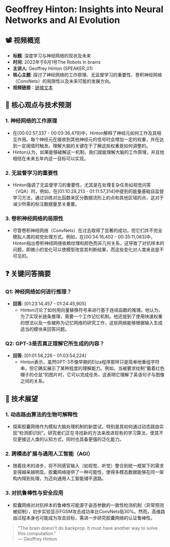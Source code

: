 # Geoffrey Hinton: Insights into Neural Networks and AI Evolution

## 📽️ 视频概览
- **标题**: 深度学习与神经网络的现状及未来
- **时间**: 2022年于6月1号The Robots in brains
- **主讲人**: Geoffrey Hinton (SPEAKER_01)
- **核心主题**: 探讨了神经网络的工作原理、无监督学习的重要性、卷积神经网络（ConvNets）的局限性以及未来可能的发展方向。
- **视频链接**：[链接文本](https://example.com/video-link)

## 🎯 核心观点与技术预测

### 1. **神经网络的工作原理**
- 在[00:02:57,337 - 00:03:36,479]中，Hinton解释了神经元如何工作及其相互作用。每个神经元在接收到其他神经元的信号时会增加一定的权重，并在达到一定阈值时触发。理解大脑的关键在于了解这些权重是如何调整的。
- Hinton认为，如果能够破解这一机制，我们就能理解大脑的工作原理，并且他相信在未来五年内这一目标可以实现。

### 2. **无监督学习的重要性**
- Hinton强调了无监督学习的重要性，尤其是在处理复杂任务如视觉问答（VQA）时。例如，在[01:10:28,213 - 01:11:57,314]中提到的能量基础自监督学习方法，通过训练对比函数来区分数据流形上的点和其他区域的点，这对于减少所需的标注数据量至关重要。

### 3. **卷积神经网络的局限性**
- 尽管卷积神经网络（ConvNets）在过去取得了显著的成功，但它们并不完全模拟人类的视觉处理方式。例如，在[00:34:16,402 - 00:35:11,083]中，Hinton指出卷积神经网络依赖纹理和颜色而非几何关系，这导致了对抗样本的问题，即微小的变化可以使模型改变其判断结果，而这些变化对人类来说是不可见的。

## ❓ 关键问答摘要

### Q1: 神经网络如何进行推理？
- **回答**: [01:23:14,457 - 01:24:45,905]
  - Hinton讨论了如何用向量替换符号来进行基于连续函数的推理。他认为，为了实现长链条推理，需要一个工作记忆机制。他还提到了使用快速权重的想法以及一些被称为记忆网络的研究工作，这些网络能够根据输入生成适当的模块来回答问题。

### Q2: GPT-3是否真正理解它所生成的内容？
- **回答**: [01:01:58,226 - 01:03:54,224]
  - Hinton表示，虽然GPT-3不像早期的Eliza程序那样只是简单地重组字符串，但它确实展示了某种程度的理解能力。例如，当被要求绘制“戴着红色帽子的仓鼠”的图片时，它可以完成任务，这表明它理解了英语句子与图像之间的关系。

## 🔮 技术展望

### 1. **动态路由算法的生物可解释性**
- 探索胶囊网络作为模拟大脑处理机制的新尝试，特别是其如何通过动态路由实现“检测即识别”。研究者们正在寻找新的方法来改进现有的学习算法，使其不仅更接近人类的认知方式，同时也具备更强的泛化能力。

### 2. **跨模态扩展与通用人工智能（AGI）**
- 随着技术的进步，将不同感官输入（如视觉、听觉）整合到统一框架下的需求变得越来越明显。胶囊网络提供了一种可能性，使得多模态数据能够在同一架构内得到处理，为迈向通用人工智能铺平道路。

### 3. **对抗鲁棒性与安全应用**
- 胶囊网络对对抗样本的鲁棒性可能源于姿态参数的一致性检测机制（异常预测被抑制），初步实验显示FGSM攻击成功率比ConvNets低30%。然而，高维路由过程本身也可能成为攻击目标，需进一步研究胶囊网络的认证鲁棒性。

> "The brain doesn't do backprop. It must have another way to solve this computation."  
> — Geoffrey Hinton
